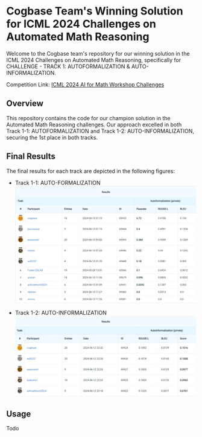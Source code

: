 
# Cogbase Team's Winning Solution for ICML 2024 Challenges on Automated Math Reasoning

Welcome to the Cogbase team's repository for our winning solution in the ICML 2024 Challenges on Automated Math Reasoning, specifically for CHALLENGE - TRACK 1: AUTOFORMALIZATION & AUTO-INFORMALIZATION.

Competition Link: [ICML 2024 AI for Math Workshop Challenges](https://sites.google.com/view/ai4mathworkshopicml2024/challenges)

## Overview

This repository contains the code for our champion solution in the Automated Math Reasoning challenges. Our approach excelled in both Track 1-1: AUTOFORMALIZATION and Track 1-2: AUTO-INFORMALIZATION, securing the 1st place in both tracks.

## Final Results

The final results for each track are depicted in the following figures:

- Track 1-1: AUTO-FORMALIZATION
  ![Track 1-1 Results](figures/track1-1.png)

- Track 1-2: AUTO-INFORMALIZATION
  ![Track 1-2 Results](figures/track1-2.png)



## Usage

Todo